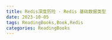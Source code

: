```yaml
---
title: Redis深度历险 - Redis 基础数据类型
date: 2023-10-05
tags: ReadingBooks,Book,Redis
categories: ReadingBooks
---
```

